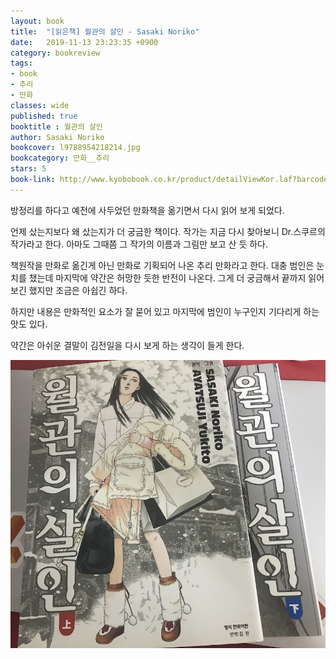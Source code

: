 ```yaml
---
layout: book
title:  "[읽은책] 월관의 살인 - Sasaki Noriko"
date:   2019-11-13 23:23:35 +0900
category: bookreview
tags:
- book
- 추리
- 만화
classes: wide
published: true
booktitle : 월관의 살인 
author: Sasaki Noriko
bookcover: l9788954218214.jpg
bookcategory: 만화__추리
stars: 5
book-link: http://www.kyobobook.co.kr/product/detailViewKor.laf?barcode=9788954218214
---
```







방정리를 하다고 예전에 사두었던 만화책을 옮기면서 다시 읽어 보게 되었다.

언제 샀는지보다 왜 샀는지가 더 궁금한 책이다. 작가는 지금 다시 찾아보니 Dr.스쿠르의 작가라고 한다. 아마도 그때쯤 그 작가의 이름과 그림만 보고 산 듯 하다.

책원작을 만화로 옮긴게 아닌 만화로 기획되어 나온 추리 만화라고 한다.
대충 범인은 눈치를 챘는데 마지막에 약간은 허망한 듯한 반전이 나온다. 그게 더 궁금해서 끝까지 읽어보긴 했지만 조금은 아쉽긴 하다.

하지만 내용은 만화적인 요소가 잘 묻어 있고 마지막에 범인이 누구인지 기다리게 하는 맛도 있다.



약간은 아쉬운 결말이 김전일을 다시 보게 하는 생각이 들게 한다.



![comics.png](/images/comics.png)